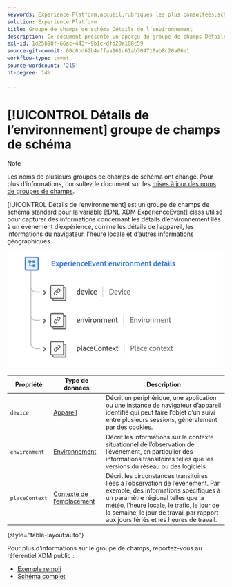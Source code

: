 ```yaml
---
keywords: Experience Platform;accueil;rubriques les plus consultées;schéma;XDM;ExperienceEvent;champs;schémas;schémas;conception de schéma;groupe de champs;groupe de champs;environnement;détails de l’environnement;
solution: Experience Platform
title: Groupe de champs de schéma Détails de l’environnement
description: Ce document présente un aperçu du groupe de champs Détails de l’environnement ExperienceEvent .
exl-id: 1d25b98f-66ac-443f-9b1c-dfd20a168c59
source-git-commit: 60c0bd62b4effaa161c61ab304718ab8c20a06e1
workflow-type: tm+mt
source-wordcount: '215'
ht-degree: 14%

---
```



# [!UICONTROL Détails de l’environnement] groupe de champs de schéma

>[!NOTE]
>
>Les noms de plusieurs groupes de champs de schéma ont changé. Pour plus d’informations, consultez le document sur les [mises à jour des noms de groupes de champs](../name-updates.md).

[!UICONTROL Détails de l’environnement] est un groupe de champs de schéma standard pour la variable [[!DNL XDM ExperienceEvent] class](../../classes/experienceevent.md) utilisé pour capturer des informations concernant les détails d’environnement liés à un événement d’expérience, comme les détails de l’appareil, les informations du navigateur, l’heure locale et d’autres informations géographiques.

<img src="../../images/field-groups/environment-details.png" width="500" /><br />

| Propriété | Type de données | Description |
| --- | --- | --- |
| `device` | [Appareil](../../data-types/device.md) | Décrit un périphérique, une application ou une instance de navigateur d’appareil identifié qui peut faire l’objet d’un suivi entre plusieurs sessions, généralement par des cookies. |
| `environment` | [Environnement](../../data-types/environment.md) | Décrit les informations sur le contexte situationnel de l’observation de l’événement, en particulier des informations transitoires telles que les versions du réseau ou des logiciels. |
| `placeContext` | [Contexte de l’emplacement](../../data-types/place-context.md) | Décrit les circonstances transitoires liées à l’observation de l’événement. Par exemple, des informations spécifiques à un paramètre régional telles que la météo, l’heure locale, le trafic, le jour de la semaine, le jour de travail par rapport aux jours fériés et les heures de travail. |

{style=&quot;table-layout:auto&quot;}

Pour plus d’informations sur le groupe de champs, reportez-vous au référentiel XDM public :

* [Exemple rempli](https://github.com/adobe/xdm/blob/master/components/fieldgroups/experience-event/experienceevent-environment-details.example.1.json)
* [Schéma complet](https://github.com/adobe/xdm/blob/master/components/fieldgroups/experience-event/experienceevent-environment-details.schema.json)
